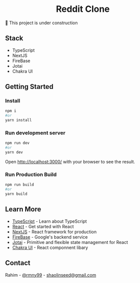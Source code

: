 
<h1 align="center">Reddit Clone</h1>

🚧 This project is under construction

## Stack

<ul>
<li>TypeScript</li>
<li>NextJS</li>
<li>FireBase</li>
<li>Jotai</li>
<li>Chakra UI</li>
</ul>

<!-- Getting Started -->
## Getting Started



### Install
  ```sh
  npm i
  #or
  yarn install
  ```

### Run development server
  ```sh
  npm run dev
  #or
  yarn dev
  ```
  Open [http://localhost:3000/](http://localhost:3000/) with your browser to see the result.

### Run Production Build 
  ```sh
  npm run build
  #or
  yarn build
  ```

## Learn More
- [TypeScript](https://www.typescriptlang.org/) - Learn about TypeScript
- [React](https://reactjs.org/docs/getting-started.html) - Get started with React
- [NextJS](https://nextjs.org/) - React framework for production
- [FireBase](https://firebase.google.com/) - Google's backend service 
- [Jotai](https://jotai.org/) - Primitive and flexible state management for React
- [Chakra UI](https://chakra-ui.com/) - React componnent libary




<!-- CONTACT -->
## Contact

Rahim - [@rmny99](https://twitter.com/rmny99) - shaolinseed@gmail.com
